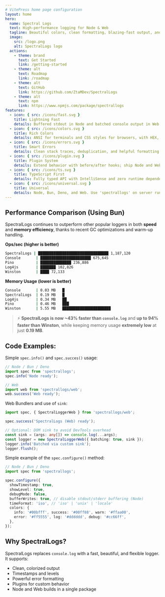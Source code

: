 ```yaml
---
# VitePress home page configuration
layout: home
hero:
  name: Spectral Logs
  text: High-performance logging for Node & Web
  tagline: Beautiful colors, clean formatting, blazing-fast output, and an extensible plugin system.
  image:
    src: /logo.png
    alt: SpectralLogs logo
  actions:
    - theme: brand
      text: Get Started
      link: /getting-started
    - theme: alt
      text: Roadmap
      link: /roadmap
    - theme: alt
      text: GitHub
      link: https://github.com/ZtaMDev/SpectralLogs
    - theme: alt
      text: npm
      link: https://www.npmjs.com/package/spectrallogs
features:
  - icon: { src: /icons/fast.svg }
    title: Lightning Fast
    details: Buffered stdout in Node and batched console output in Web dramatically reduce logging overhead.
  - icon: { src: /icons/colors.svg }
    title: Rich Colors
    details: ANSI for terminals and CSS styles for browsers, with HEX, RGB, and named colors.
  - icon: { src: /icons/errors.svg }
    title: Smart Errors
    details: Clean stack traces, deduplication, and helpful formatting for Error objects.
  - icon: { src: /icons/plugin.svg }
    title: Plugin System
    details: Extend behavior with before/after hooks; ship Node and Web specific plugins.
  - icon: { src: /icons/ts.svg }
    title: TypeScript First
    details: Fully typed API with IntelliSense and zero runtime dependencies.
  - icon: { src: /icons/universal.svg }
    title: Universal
    details: Node, Bun, Deno, and Web. Use 'spectrallogs' on server runtimes and 'spectrallogs/web' in browsers or via CDN (esm.sh).
---
```


## Performance Comparison (Using Bun)

SpectralLogs continues to outperform other popular loggers in both **speed** and **memory efficiency**, thanks to recent GC optimizations and warm-up handling.

**Ops/sec (higher is better)**

```bash
SpectralLogs | ████████████████████████████████ 1,187,120
Console       | ███████████████████████ 675,645
Pino          | ██████████████ 236,886
Log4js        | ███████ 102,826
Winston       | ████ 72,133
```

**Memory Usage (lower is better)**

```bash
Console       | 0.03 MB   █
SpectralLogs  | 0.19 MB   █
Log4js        | 0.34 MB   ██
Pino          | 0.46 MB   ███
Winston       | 5.55 MB   ██████████████████████
```

> ⚡ **SpectralLogs is now ~43% faster than `console.log`** and **up to 94% faster than Winston**, while keeping memory usage **extremely low** at just **0.19 MB**.

## Code Examples:

Simple `spec.info()` and `spec.succes()` usage:
```ts
// Node / Bun / Deno
import spec from 'spectrallogs';
spec.info('Node ready');

// Web
import web from 'spectrallogs/web';
web.success('Web ready');
```

Web Bundlers and use of `sink`:

```ts 
import spec, { SpectralLoggerWeb } from 'spectrallogs/web';

spec.success('SpectralLogs (Web) ready');

// Optional: DOM sink to avoid DevTools overhead
const sink = (args: any[]) => console.log(...args);
const logger = new SpectralLoggerWeb({ batching: true, sink });
logger.info('Batched via custom sink');
logger.flush();
```

Simple example of the `spec.configure()` method:

```ts 
// Node / Bun / Deno
import spec from 'spectrallogs';

spec.configure({
  showTimestamp: true,
  showLevel: true,
  debugMode: false,
  bufferWrites: true, // disable stdout/stderr buffering (Node)
  timeFormat: 'iso', // 'iso' | 'unix' | 'locale'
  colors: {
    info: '#00bfff', success: '#00ff88', warn: '#ffaa00',
    error: '#ff5555', log: '#dddddd', debug: '#cc66ff',
  },
}); 
```

## Why SpectralLogs?

SpectralLogs replaces `console.log` with a fast, beautiful, and flexible logger. It supports:

- Clean, colorized output
- Timestamps and levels
- Powerful error formatting
- Plugins for custom behavior
- Node and Web builds in a single package
